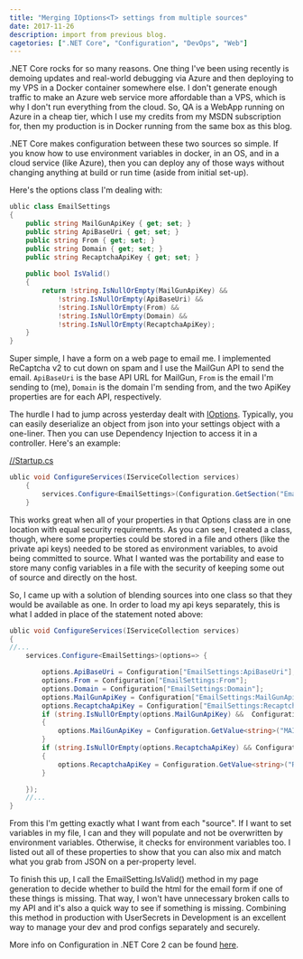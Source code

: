 ```yaml
---
title: "Merging IOptions<T> settings from multiple sources"
date: 2017-11-26
description: import from previous blog.
cagetories: [".NET Core", "Configuration", "DevOps", "Web"]
---
```

.NET Core rocks for so many reasons. One thing I've been using recently is demoing updates and real-world debugging via Azure and then deploying to my VPS in a Docker container somewhere else. I don't generate enough traffic to make an Azure web service more affordable than a VPS, which is why I don't run everything from the cloud. So, QA is a WebApp running on Azure in a cheap tier, which I use my credits from my MSDN subscription for, then my production is in Docker running from the same box as this blog.

.NET Core makes configuration between these two sources so simple. If you know how to use environment variables in docker, in an OS, and in a cloud service (like Azure), then you can deploy any of those ways without changing anything at build or run time (aside from initial set-up).

Here's the options class I'm dealing with:

```csharp
ublic class EmailSettings
{
    public string MailGunApiKey { get; set; }
    public string ApiBaseUri { get; set; }
    public string From { get; set; }
    public string Domain { get; set; }
    public string RecaptchaApiKey { get; set; }
    
    public bool IsValid()
    {
        return !string.IsNullOrEmpty(MailGunApiKey) &&
            !string.IsNullOrEmpty(ApiBaseUri) &&
            !string.IsNullOrEmpty(From) &&
            !string.IsNullOrEmpty(Domain) &&
            !string.IsNullOrEmpty(RecaptchaApiKey);
    }
}
```

Super simple, I have a form on a web page to email me. I implemented ReCaptcha v2 to cut down on spam and I use the MailGun API to send the email. `ApiBaseUri` is the base API URL for MailGun, `From` is the email I'm sending to (me), `Domain` is the domain I'm sending from, and the two ApiKey properties are for each API, respectively.

The hurdle I had to jump across yesterday dealt with [IOptions<T>](https://docs.microsoft.com/en-us/dotnet/api/microsoft.extensions.options.ioptions-1?view=aspnetcore-2.0). Typically, you can easily deserialize an object from json into your settings object with a one-liner. Then you can use Dependency Injection to access it in a controller. Here's an example:

[//Startup.cs](//Startup.cs)

```csharp
ublic void ConfigureServices(IServiceCollection services)
    {
        services.Configure<EmailSettings>(Configuration.GetSection("EmailSettings"));
    }
```

This works great when all of your properties in that Options class are in one location with equal security requirements. As you can see, I created a class, though, where some properties could be stored in a file and others (like the private api keys) needed to be stored as environment variables, to avoid being committed to source. What I wanted was the portability and ease to store many config variables in a file with the security of keeping some out of source and directly on the host.

So, I came up with a solution of blending sources into one class so that they would be available as one. In order to load my api keys separately, this is what I added in place of the statement noted above:

```csharp
ublic void ConfigureServices(IServiceCollection services)
{
//...
    services.Configure<EmailSettings>(options=> {

        options.ApiBaseUri = Configuration["EmailSettings:ApiBaseUri"];
        options.From = Configuration["EmailSettings:From"];
        options.Domain = Configuration["EmailSettings:Domain"];
        options.MailGunApiKey = Configuration["EmailSettings:MailGunApiKey"];
        options.RecaptchaApiKey = Configuration["EmailSettings:RecaptchaApiKey"];
        if (string.IsNullOrEmpty(options.MailGunApiKey) &&  Configuration.GetValue<string>("MAILGUN_API_KEY") != null)
        {
            options.MailGunApiKey = Configuration.GetValue<string>("MAILGUN_API_KEY");
        }
        if (string.IsNullOrEmpty(options.RecaptchaApiKey) && Configuration.GetValue<string>("RECAPTCHA_API_KEY") != null)
        {
            options.RecaptchaApiKey = Configuration.GetValue<string>("RECAPTCHA_API_KEY");
        }

    });
    //...
}
```

From this I'm getting exactly what I want from each "source". If I want to set variables in my file, I can and they will populate and not be overwritten by environment variables. Otherwise, it checks for environment variables too. I listed out all of these properties to show that you can also mix and match what you grab from JSON on a per-property level.

To finish this up, I call the EmailSetting.IsValid() method in my page generation to decide whether to build the html for the email form if one of these things is missing. That way, I won't have unnecessary broken calls to my API and it's also a quick way to see if something is missing. Combining this method in production with UserSecrets in Development is an excellent way to manage your dev and prod configs separately and securely.

More info on Configuration in .NET Core 2 can be found [here](https://docs.microsoft.com/en-us/aspnet/core/fundamentals/configuration?tabs=basicconfiguration).



